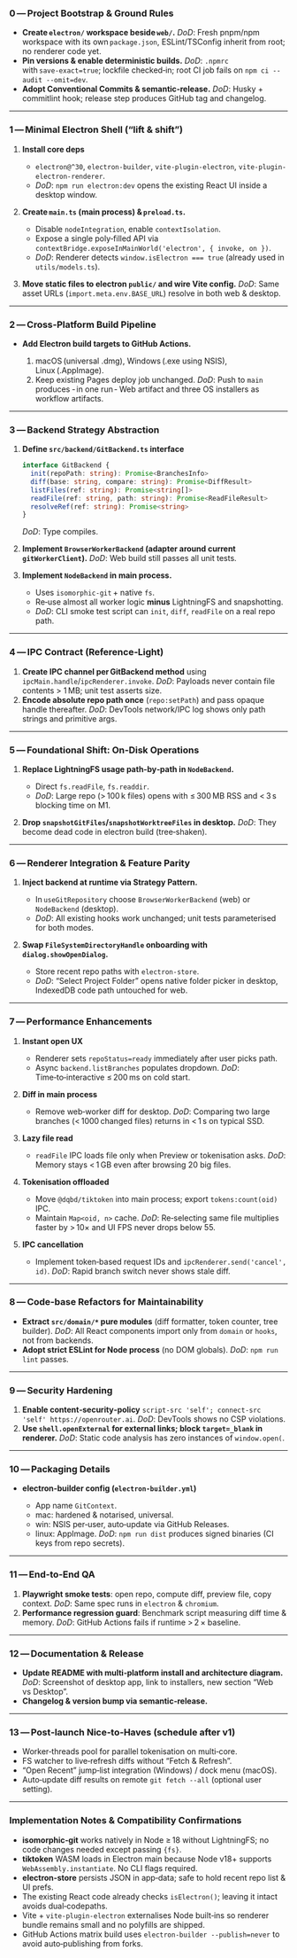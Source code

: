 ### 0 ― Project Bootstrap & Ground Rules

* **Create `electron/` workspace beside `web/`.**
  *DoD*: Fresh pnpm/npm workspace with its own `package.json`, ESLint/TSConfig inherit from root; no renderer code yet.
* **Pin versions & enable deterministic builds.**
  *DoD*: `.npmrc` with `save‑exact=true`; lockfile checked‑in; root CI job fails on `npm ci --audit --omit=dev`.
* **Adopt Conventional Commits & semantic‑release.**
  *DoD*: Husky + commitlint hook; release step produces GitHub tag and changelog.

---

### 1 ― Minimal Electron Shell (“lift & shift”)

1. **Install core deps**

   * `electron@^30`, `electron-builder`, `vite-plugin-electron`, `vite-plugin-electron-renderer`.
   * *DoD*: `npm run electron:dev` opens the existing React UI inside a desktop window.
2. **Create `main.ts` (main process) & `preload.ts`.**

   * Disable `nodeIntegration`, enable `contextIsolation`.
   * Expose a single poly‑filled API via `contextBridge.exposeInMainWorld('electron', { invoke, on })`.
   * *DoD*: Renderer detects `window.isElectron === true` (already used in `utils/models.ts`).
3. **Move static files to electron `public/` and wire Vite config.**
   *DoD*: Same asset URLs (`import.meta.env.BASE_URL`) resolve in both web & desktop.

---

### 2 ― Cross‑Platform Build Pipeline

* **Add Electron build targets to GitHub Actions.**

  1. macOS (universal .dmg), Windows (.exe using NSIS), Linux (.AppImage).
  2. Keep existing Pages deploy job unchanged.
     *DoD*: Push to `main` produces ‑ in one run ‑ Web artifact and three OS installers as workflow artifacts.

---

### 3 ― Backend Strategy Abstraction

1. **Define `src/backend/GitBackend.ts` interface**

   ```ts
   interface GitBackend {
     init(repoPath: string): Promise<BranchesInfo>
     diff(base: string, compare: string): Promise<DiffResult>
     listFiles(ref: string): Promise<string[]>
     readFile(ref: string, path: string): Promise<ReadFileResult>
     resolveRef(ref: string): Promise<string>
   }
   ```

   *DoD*: Type compiles.
2. **Implement `BrowserWorkerBackend` (adapter around current `gitWorkerClient`).**
   *DoD*: Web build still passes all unit tests.
3. **Implement `NodeBackend` in main process.**

   * Uses `isomorphic-git` + native `fs`.
   * Re‑use almost all worker logic **minus** LightningFS and snapshotting.
   * *DoD*: CLI smoke test script can `init`, `diff`, `readFile` on a real repo path.

---

### 4 ― IPC Contract (Reference‑Light)

1. **Create IPC channel per GitBackend method** using `ipcMain.handle`/`ipcRenderer.invoke`.
   *DoD*: Payloads never contain file contents > 1 MB; unit test asserts size.
2. **Encode absolute repo path once** (`repo:setPath`) and pass opaque handle thereafter.
   *DoD*: DevTools network/IPC log shows only path strings and primitive args.

---

### 5 ― Foundational Shift: On‑Disk Operations

1. **Replace LightningFS usage path‑by‑path in `NodeBackend`.**

   * Direct `fs.readFile`, `fs.readdir`.
   * *DoD*: Large repo (> 100 k files) opens with ≤ 300 MB RSS and < 3 s blocking time on M1.
2. **Drop `snapshotGitFiles`/`snapshotWorktreeFiles` in desktop.**
   *DoD*: They become dead code in electron build (tree‑shaken).

---

### 6 ― Renderer Integration & Feature Parity

1. **Inject backend at runtime via Strategy Pattern.**

   * In `useGitRepository` choose `BrowserWorkerBackend` (web) or `NodeBackend` (desktop).
   * *DoD*: All existing hooks work unchanged; unit tests parameterised for both modes.
2. **Swap `FileSystemDirectoryHandle` onboarding with `dialog.showOpenDialog`.**

   * Store recent repo paths with `electron-store`.
   * *DoD*: “Select Project Folder” opens native folder picker in desktop, IndexedDB code path untouched for web.

---

### 7 ― Performance Enhancements

1. **Instant open UX**

   * Renderer sets `repoStatus=ready` immediately after user picks path.
   * Async `backend.listBranches` populates dropdown.
     *DoD*: Time‑to‑interactive ≤ 200 ms on cold start.
2. **Diff in main process**

   * Remove web‑worker diff for desktop.
     *DoD*: Comparing two large branches (< 1000 changed files) returns in < 1 s on typical SSD.
3. **Lazy file read**

   * `readFile` IPC loads file only when Preview or tokenisation asks.
     *DoD*: Memory stays < 1 GB even after browsing 20 big files.
4. **Tokenisation offloaded**

   * Move `@dqbd/tiktoken` into main process; export `tokens:count(oid)` IPC.
   * Maintain `Map<oid, n>` cache.
     *DoD*: Re‑selecting same file multiplies faster by > 10× and UI FPS never drops below 55.
5. **IPC cancellation**

   * Implement token‑based request IDs and `ipcRenderer.send('cancel', id)`.
     *DoD*: Rapid branch switch never shows stale diff.

---

### 8 ― Code‑base Refactors for Maintainability

* **Extract `src/domain/*` pure modules** (diff formatter, token counter, tree builder).
  *DoD*: All React components import only from `domain` or `hooks`, not from backends.
* **Adopt strict ESLint for Node process** (no DOM globals).
  *DoD*: `npm run lint` passes.

---

### 9 ― Security Hardening

1. **Enable content‑security‑policy** `script-src 'self'; connect-src 'self' https://openrouter.ai`.
   *DoD*: DevTools shows no CSP violations.
2. **Use `shell.openExternal` for external links; block `target=_blank` in renderer.**
   *DoD*: Static code analysis has zero instances of `window.open(`.

---

### 10 ― Packaging Details

* **electron‑builder config (`electron-builder.yml`)**

  * App name `GitContext`.
  * mac: hardened & notarised, universal.
  * win: NSIS per‑user, auto‑update via GitHub Releases.
  * linux: AppImage.
    *DoD*: `npm run dist` produces signed binaries (CI keys from repo secrets).

---

### 11 ― End‑to‑End QA

1. **Playwright smoke tests**: open repo, compute diff, preview file, copy context.
   *DoD*: Same spec runs in `electron` & `chromium`.
2. **Performance regression guard**: Benchmark script measuring diff time & memory.
   *DoD*: GitHub Actions fails if runtime > 2 × baseline.

---

### 12 ― Documentation & Release

* **Update README with multi‑platform install and architecture diagram.**
  *DoD*: Screenshot of desktop app, link to installers, new section “Web vs Desktop”.
* **Changelog & version bump via semantic‑release.**

---

### 13 ― Post‑launch Nice‑to‑Haves (schedule after v1)

* Worker‑threads pool for parallel tokenisation on multi‑core.
* FS watcher to live‑refresh diffs without “Fetch & Refresh”.
* “Open Recent” jump‑list integration (Windows) / dock menu (macOS).
* Auto‑update diff results on remote `git fetch --all` (optional user setting).

---

### Implementation Notes & Compatibility Confirmations

* **isomorphic‑git** works natively in Node ≥ 18 without LightningFS; no code changes needed except passing `{fs}`.
* **tiktoken** WASM loads in Electron main because Node v18+ supports `WebAssembly.instantiate`. No CLI flags required.
* **electron‑store** persists JSON in app‑data; safe to hold recent repo list & UI prefs.
* The existing React code already checks `isElectron()`; leaving it intact avoids dual‑codepaths.
* Vite + `vite-plugin-electron` externalises Node built‑ins so renderer bundle remains small and no polyfills are shipped.
* GitHub Actions matrix build uses `electron-builder --publish=never` to avoid auto‑publishing from forks.
